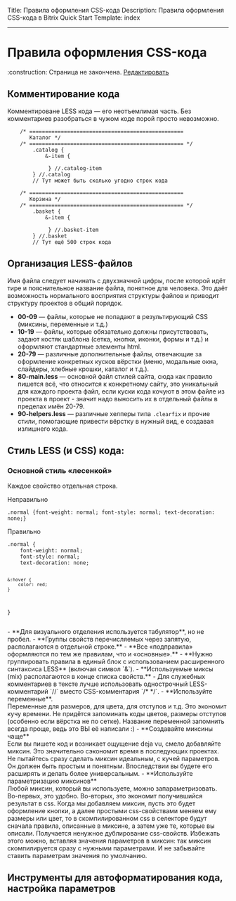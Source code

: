 Title: Правила оформления CSS-кода
Description: Правила оформления CSS-кода в Bitrix Quick Start
Template: index  

----


# Правила оформления CSS-кода

<div class="tip">
    :construction: Страница не закончена. <a href="https://github.com/pafnuty/bqs-site/blob/dev/content/code/css.md" class="btn btn-small" target="_blank">Редактировать</a>
</div>

## Комментирование кода
Комментироване LESS кода — его неотъемлимая часть. Без комментариев разобраться в чужом коде порой просто невозможно. 
```less
    /* =================================================
       Каталог */
    /* ================================================= */
        .catalog {
            &-item {

             } //.catalog-item
        } //.catalog
        // Тут может быть сколько угодно строк кода

    /* =================================================
       Корзина */
    /* ================================================= */
        .basket {
            &-item {

             } //.basket-item
        } //.basket
        // Тут ещё 500 строк кода
```

## Организация LESS-файлов
Имя файла следует начинать с двухзначной цифры, после которой идёт тире и пояснительное название файла, понятное для человека. Это даёт возможность нормального восприятия структуры файлов и приводит структуру проектов в общий порядок.
- **00-09** — файлы, которые не попадают в результирующий CSS (миксины, переменные и т.д.)
- **10-19** — файлы, которые обязательно должны присутствовать, задают костяк шаблона (сетка, кнопки, иконки, формы и т.д.) и оформляют стандартные элементы html.
- **20-79** — различные дополнительные файлы, отвечающие за оформление конкретных кусков вёрстки (меню, модальные окна, слайдеры, хлебные крошки, каталог и т.д.).
- **80-main.less** — основной файл стилей сайта, сюда как правило пишется всё, что относится к конкретному сайту, это уникальный для каждого проекта файл, если куски кода кочуют в этом файле из проекта в проект - значит   надо выносить их в отдельный файлы в пределах имён 20-79.
- **90-helpers.less** — различные хелперы типа `.clearfix` и прочие стили, помогающие привести вёрстку в нужный вид, е создавая излишнего кода.


## Стиль LESS (и CSS) кода: 
### Основной стиль «лесенкой»
Каждое свойство отдельная строка.
<div class="content">
    <div class="col col-mb-12 col-6">
        <div class="text-error h4">Неправильно</div>        
        <pre><code class="language-less hljs">.normal {font-weight: normal; font-style: normal; text-decoration: none;}</code></pre>        
    </div>
    <div class="col col-mb-12 col-6">
        <div class="text-success h4">Правильно</div>
        <pre><code class="language-less hljs">.normal {
    font-weight: normal;
    font-style: normal;
    text-decoration: none;

    &:hover {
        color: red;
    }
}
        </code></pre>
    </div>
</div>
- **Для визуального отделения используется табулятор**, но не пробел.
- **Группы свойств перечисляемых через запятую, располагаются в отдельной строке.**
- **Все «подправила» оформляются по тем же правилам, что и «основные».**
- **Нужно группировать правила в единый блок с использованием расширенного синтаксиса LESS** (включая символ `&`).
- **Используемые миксы (mix) располагаются в конце списка свойств.**
- Для служебных комментариев в тексте лучше использовать однострочный LESS-комментарий `//` вместо CSS-комментария `/* */`.
- **Используйте переменные**. <br>Переменные для размеров, для цвета, для отступов и т.д. Это экономит кучу времени. 
Не придётся запоминать коды цветов, размеры отступов (особенно если вёрстка не по сетке). Название переменной запомнить всегда проще, ведь это ВЫ её написали :)
- **Создавайте миксины чаще** <br>Если вы пишете код и возникает ощущение deja vu, смело добавляйте миксин. Это значительно сэкономит время в последующих проектах. Не пытайтесь сразу сделать миксин идеальным, с кучей параметров. Он должен быть простым и понятным. Впоследствии вы будете его расширять и делать более универсальным.
- **Используйте параметризацию миксинов** <br>Любой миксин, который вы используете, можно запараметризовать. Во-первых, это удобно. Во-вторых, это экономит получившийся результат в css. 
Когда мы добавляем миксин, пусть это будет оформление кнопки, а далее простыми css-свойствами меняем ему размеры или цвет, то в скомпилированном css в селекторе будут сначала правила, описанные в миксине, а затем уже те, которые вы описали. Получается ненужное дублирование css-свойств. Избежать этого можно, вставляя значения параметров в миксин: так миксин скомпилируется сразу с нужными параметрами. И не забывайте ставить параметрам значения по умолчанию.


## Инструменты для автоформатирования кода, настройка параметров